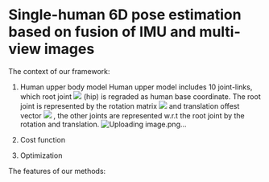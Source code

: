 # Single-human 6D pose estimation based on fusion of IMU and multi-view images

The context of our framework:
  1. Human upper body model
  Human upper model includes 10 joint-links, which root joint <img src="http://chart.googleapis.com/chart?cht=tx&chl= h_0" style="border:none;"> (hip) is regraded as human base coordinate. The root joint is represented by the rotation matrix <img src="http://chart.googleapis.com/chart?cht=tx&chl= R_{h_0}^g" style="border:none;"> and translation offest vector <img src="http://chart.googleapis.com/chart?cht=tx&chl= t_{h_0}^g" style="border:none;"> , the other joints are represented w.r.t the root joint by the rotation and translation.
  ![Uploading image.png…]()

  2. Cost function

  3. Optimization


The features of our methods:
  
